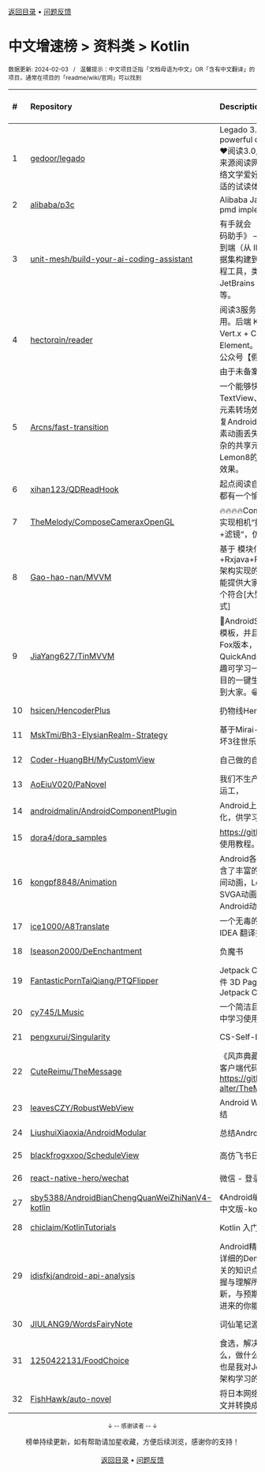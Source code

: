 <a href="https://gitee.com/GrowingGit/GitHub-Chinese-Top-Charts#github中文排行榜">返回目录</a> • <a href="/content/docs/feedback.md">问题反馈</a>

# 中文增速榜 > 资料类 > Kotlin
<sub>数据更新: 2024-02-03&nbsp;&nbsp;&nbsp;/&nbsp;&nbsp;&nbsp;温馨提示：中文项目泛指「文档母语为中文」OR「含有中文翻译」的项目，通常在项目的「readme/wiki/官网」可以找到</sub>

|#|Repository|Description|Stars|Average daily growth|Updated|
|:-|:-|:-|:-|:-|:-|
|1|[gedoor/legado](https://github.com/gedoor/legado)|Legado 3.0 Book Reader with powerful controls & full functions❤️阅读3.0, 阅读是一款可以自定义来源阅读网络内容的工具，为广大网络文学爱好者提供一种方便、快捷舒适的试读体验。|21453|12|2024-02-02|
|2|[alibaba/p3c](https://github.com/alibaba/p3c)|Alibaba Java Coding Guidelines pmd implements and IDE plugin|29943|12|2024-01-09|
|3|[unit-mesh/build-your-ai-coding-assistant](https://github.com/unit-mesh/build-your-ai-coding-assistant)|有手就会 《构建你自己的 AI 辅助编码助手》 —— 介绍如何 DIY 一个端到端（从 IDE  插件、模型选型、数据集构建到模型微调）的 AI 辅助编程工具，类似于 GitHub Copilot、JetBrains AI Assistant、AutoDev 等。|305|8|2023-12-31|
|4|[hectorqin/reader](https://github.com/hectorqin/reader)|阅读3服务器版，桌面端，iOS可用。后端 Kotlin + Spring Boot + Vert.x + Coroutine ；前端 Vue.js + Element。麻烦点点star，关注一下公众号【假装大佬】❗️  Demo服务器由于未备案已被关停，建议自行搭建|6409|7|2024-01-01|
|5|[Arcns/fast-transition](https://github.com/Arcns/fast-transition)|一个能够快速实现Android TextView、圆角、切换图片等共享元素转场效果的工具库，同时支持修复Android Q三个及以上页面共享元素动画丢失的BUG，支持自定义复杂的共享元素动画，支持仿小红书、Lemon8的拖拽返回+共享元素转场效果。|207|1|2023-09-19|
|6|[xihan123/QDReadHook](https://github.com/xihan123/QDReadHook)|起点阅读自定义增强 Xp 模块,愿大家都有一个愉快的看书体验|444|1|2024-02-02|
|7|[TheMelody/ComposeCameraxOpenGL](https://github.com/TheMelody/ComposeCameraxOpenGL)|🔥🔥🔥🔥Compose结合CameraX快速实现相机“拍视频实时滤镜“、”拍照+滤镜“，仿小红书，快手，抖音效果|18|0|2023-09-24|
|8|[Gao-hao-nan/MVVM](https://github.com/Gao-hao-nan/MVVM)|基于 模块化+Kotlin+协程+Rxjava+Retrofit+Jetpack+MVVM 架构实现的 WanAndroid 客户端。 能提供大家学习如何从0到1打造一个符合[大型Android项目的架构模式]|26|0|2024-02-02|
|9|[JiaYang627/TinMVVM](https://github.com/JiaYang627/TinMVVM)|:book:AndroidStudio 4.X+ 编写自定义模板，并且适配了AndroidStudio Fox版本，此插件是针对 QuickAndroid 项目进行开发，有兴趣可学习一下。编写一个适合自己项目的一键生成页面插件。希望能帮助到大家。:grin:|17|0|2023-09-14|
|10|[hsicen/HencoderPlus](https://github.com/hsicen/HencoderPlus)|扔物线Hencoder plus系列课程 |67|0|2024-01-02|
|11|[MskTmi/Bh3-ElysianRealm-Strategy](https://github.com/MskTmi/Bh3-ElysianRealm-Strategy)|基于Mirai-Console的QQ机器人崩坏3往世乐土攻略插件|16|0|2023-12-26|
|12|[Coder-HuangBH/MyCustomView](https://github.com/Coder-HuangBH/MyCustomView)|自己做的自定义View集合|12|0|2023-11-05|
|13|[AoEiuV020/PaNovel](https://github.com/AoEiuV020/PaNovel)|我们不生产小说，我们只做网站的搬运工，|138|0|2023-12-05|
|14|[androidmalin/AndroidComponentPlugin](https://github.com/androidmalin/AndroidComponentPlugin)|Android上简单实现四大组件的插件化，供学习使用|439|0|2023-12-11|
|15|[dora4/dora_samples](https://github.com/dora4/dora_samples)|https://github.com/dora4/dora 的使用教程。|16|0|2024-01-31|
|16|[kongpf8848/Animation](https://github.com/kongpf8848/Animation)|Android各种动画效果合集，项目包含了丰富的动画实例(逐帧动画，补间动画，Lottie动画，GIF动画，SVGA动画)，体验动画之美，让Android动起来😊😄😎|437|0|2024-01-21|
|17|[ice1000/A8Translate](https://github.com/ice1000/A8Translate)|一个无毒的Android Studio / IntelliJ IDEA 翻译插件|161|0|2023-12-02|
|18|[Iseason2000/DeEnchantment](https://github.com/Iseason2000/DeEnchantment)|负魔书|29|0|2023-10-11|
|19|[FantasticPornTaiQiang/PTQFlipper](https://github.com/FantasticPornTaiQiang/PTQFlipper)|Jetpack Compose 仿真书籍翻页组件 3D Page Flip for Android Jetpack Compose - Page Curl|46|0|2023-09-01|
|20|[cy745/LMusic](https://github.com/cy745/LMusic)|一个简洁且独特的音乐播放器，在其中学习使用了MVVM架构|160|0|2024-02-02|
|21|[pengxurui/Singularity](https://github.com/pengxurui/Singularity)|CS-Self-Learning|13|0|2023-12-01|
|22|[CuteReimu/TheMessage](https://github.com/CuteReimu/TheMessage)|《风声典藏版》桌游的服务端代码。客户端代码见：https://github.com/Death-alter/TheMessage|11|0|2024-02-02|
|23|[leavesCZY/RobustWebView](https://github.com/leavesCZY/RobustWebView)|Android WebView H5 秒开方案总结|96|0|2023-12-31|
|24|[LiushuiXiaoxia/AndroidModular](https://github.com/LiushuiXiaoxia/AndroidModular)|总结Android模块化的一些技术点|359|0|2024-01-23|
|25|[blackfrogxxoo/ScheduleView](https://github.com/blackfrogxxoo/ScheduleView)|高仿飞书日历（Android）|109|0|2023-10-30|
|26|[react-native-hero/wechat](https://github.com/react-native-hero/wechat)|微信 - 登录、分享、支付|14|0|2023-10-30|
|27|[sby5388/AndroidBianChengQuanWeiZhiNanV4-kotlin](https://github.com/sby5388/AndroidBianChengQuanWeiZhiNanV4-kotlin)|《Android编程权威指南》(第四版-中文版-kotlin) 配套源码|22|0|2023-09-18|
|28|[chiclaim/KotlinTutorials](https://github.com/chiclaim/KotlinTutorials)|Kotlin 入门到进阶|32|0|2023-09-28|
|29|[idisfkj/android-api-analysis](https://github.com/idisfkj/android-api-analysis)|Android精华录: 该库的目的是结合详细的Demo来全面解析Android相关的知识点, 帮助读者能够更快的掌握与理解所阐述的要点。  不定时更新，与预期接下的要做的事，希望点进来的你能够喜欢😍😍|285|0|2023-12-26|
|30|[JIULANG9/WordsFairyNote](https://github.com/JIULANG9/WordsFairyNote)|词仙笔记源码|58|0|2023-12-30|
|31|[1250422131/FoodChoice](https://github.com/1250422131/FoodChoice)|食选，解决生活中每天吃饭，吃什么，做什么，怎么做的问题，此项目也是我对JetpackCompose的MVI架构学习的一次实践。|33|0|2023-10-08|
|32|[FishHawk/auto-novel](https://github.com/FishHawk/auto-novel)|将日本网络小说/文库小说翻译成中文并转换成电子书。|112|0|2024-02-02|

<div align="center">
    <p><sub>↓ -- 感谢读者 -- ↓</sub></p>
    榜单持续更新，如有帮助请加星收藏，方便后续浏览，感谢你的支持！
</div>

<br/>

<div align="center"><a href="https://gitee.com/GrowingGit/GitHub-Chinese-Top-Charts#github中文排行榜">返回目录</a> • <a href="/content/docs/feedback.md">问题反馈</a></div>
